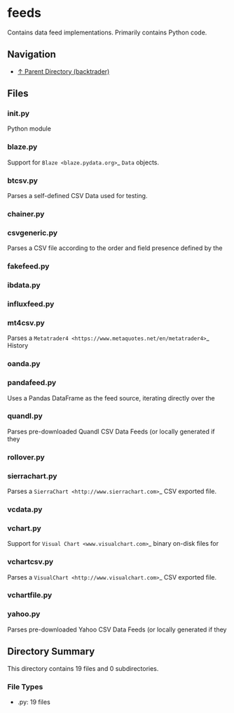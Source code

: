 # feeds

Contains data feed implementations. Primarily contains Python code.

## Navigation

* [↑ Parent Directory (backtrader)](../README.md)

## Files

### __init__.py

Python module

### blaze.py

Support for `Blaze <blaze.pydata.org>`_ ``Data`` objects.

### btcsv.py

Parses a self-defined CSV Data used for testing.

### chainer.py



### csvgeneric.py

Parses a CSV file according to the order and field presence defined by the

### fakefeed.py



### ibdata.py



### influxfeed.py



### mt4csv.py

Parses a `Metatrader4 <https://www.metaquotes.net/en/metatrader4>`_ History

### oanda.py



### pandafeed.py

Uses a Pandas DataFrame as the feed source, iterating directly over the

### quandl.py

Parses pre-downloaded Quandl CSV Data Feeds (or locally generated if they

### rollover.py



### sierrachart.py

Parses a `SierraChart <http://www.sierrachart.com>`_ CSV exported file.

### vcdata.py



### vchart.py

Support for `Visual Chart <www.visualchart.com>`_ binary on-disk files for

### vchartcsv.py

Parses a `VisualChart <http://www.visualchart.com>`_ CSV exported file.

### vchartfile.py



### yahoo.py

Parses pre-downloaded Yahoo CSV Data Feeds (or locally generated if they


## Directory Summary

This directory contains 19 files and 0 subdirectories.

### File Types

* .py: 19 files
